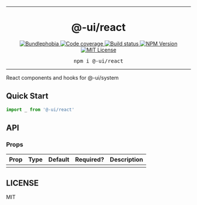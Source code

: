 <hr>
<div align="center">
  <h1 align="center">
    @-ui/react
  </h1>
</div>

<p align="center">
  <a href="https://bundlephobia.com/result?p=@-ui/react">
    <img alt="Bundlephobia" src="https://img.shields.io/bundlephobia/minzip/@-ui/react?style=for-the-badge&labelColor=24292e">
  </a>
  <a aria-label="Code coverage report" href="https://codecov.io/gh/ui-js/-ui">
    <img alt="Code coverage" src="https://img.shields.io/codecov/c/gh/ui-js/-ui?style=for-the-badge&labelColor=24292e">
  </a>
  <a aria-label="Build status" href="https://travis-ci.org/ui-js/-ui">
    <img alt="Build status" src="https://img.shields.io/travis/ui-js/-ui?style=for-the-badge&labelColor=24292e">
  </a>
  <a aria-label="NPM version" href="https://www.npmjs.com/package/@-ui/react">
    <img alt="NPM Version" src="https://img.shields.io/npm/v/@-ui/react?style=for-the-badge&labelColor=24292e">
  </a>
  <a aria-label="License" href="https://jaredlunde.mit-license.org/">
    <img alt="MIT License" src="https://img.shields.io/npm/l/@-ui/react?style=for-the-badge&labelColor=24292e">
  </a>
</p>

<pre align="center">npm i @-ui/react</pre>
<hr>

React components and hooks for @-ui/system

## Quick Start

```jsx harmony
import _ from '@-ui/react'
```

## API

### Props

| Prop | Type | Default | Required? | Description |
| ---- | ---- | ------- | --------- | ----------- |
|      |      |         |           |             |

## LICENSE

MIT
